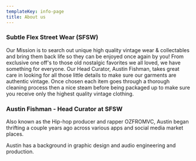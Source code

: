 ```yaml
---
templateKey: info-page
title: About us
---
```

### Subtle Flex Street Wear (SFSW)

Our Mission is to search out unique high quality vintage wear & collectables and bring them back life so they can be enjoyed once again by you! From exclusive one off's to those old nostalgic favorites we all loved, we have something for everyone. Our Head Curator, Austin Fishman, takes great care in looking for all those little details to make sure our garments are authentic vintage. Once chosen each item goes through a thorough cleaning process then a nice steam before being packaged up to make sure you receive only the highest quality vintage clothing. 

### Austin Fishman - Head Curator at SFSW

Also known as the Hip-hop producer and rapper OZFROMVC, Austin began thrifting a couple years ago across various apps and social media market places. 

Austin has a background in graphic design and audio engineering and production.